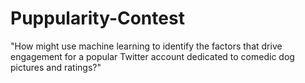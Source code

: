 # Puppularity-Contest
"How might use machine learning to identify the factors that drive engagement for a popular Twitter account dedicated to comedic dog pictures and ratings?"
